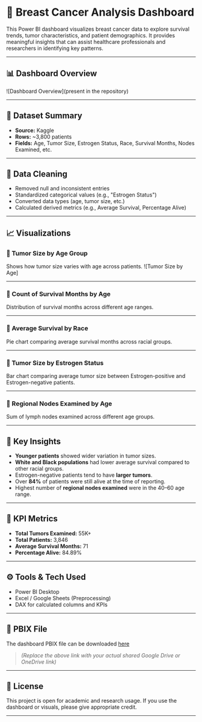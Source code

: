 # 🧠 Breast Cancer Analysis Dashboard

This Power BI dashboard visualizes breast cancer data to explore survival trends, tumor characteristics, and patient demographics. It provides meaningful insights that can assist healthcare professionals and researchers in identifying key patterns.

---

## 📊 Dashboard Overview

![Dashboard Overview](present in the repository)

---

## 📁 Dataset Summary

- **Source:** Kaggle
- **Rows:** ~3,800 patients
- **Fields:** Age, Tumor Size, Estrogen Status, Race, Survival Months, Nodes Examined, etc.

---

## 🧹 Data Cleaning

- Removed null and inconsistent entries
- Standardized categorical values (e.g., "Estrogen Status")
- Converted data types (age, tumor size, etc.)
- Calculated derived metrics (e.g., Average Survival, Percentage Alive)

---
## 📈 Visualizations

### 📌 Tumor Size by Age Group

Shows how tumor size varies with age across patients.
![Tumor Size by Age]

---
### 📌 Count of Survival Months by Age

Distribution of survival months across different age ranges.

---
### 📌 Average Survival by Race

Pie chart comparing average survival months across racial groups.

---
### 📌 Tumor Size by Estrogen Status

Bar chart comparing average tumor size between Estrogen-positive and Estrogen-negative patients.

---

### 📌 Regional Nodes Examined by Age

Sum of lymph nodes examined across different age groups.

---

## 🧠 Key Insights

- **Younger patients** showed wider variation in tumor sizes.
- **White and Black populations** had lower average survival compared to other racial groups.
- Estrogen-negative patients tend to have **larger tumors**.
- Over **84%** of patients were still alive at the time of reporting.
- Highest number of **regional nodes examined** were in the 40–60 age range.

---

## 📌 KPI Metrics

- **Total Tumors Examined:** 55K+
- **Total Patients:** 3,846
- **Average Survival Months:** 71
- **Percentage Alive:** 84.89%

---

## ⚙️ Tools & Tech Used

- Power BI Desktop
- Excel / Google Sheets (Preprocessing)
- DAX for calculated columns and KPIs

---

## 📁 PBIX File

The dashboard PBIX file can be downloaded [here](https://drive.google.com/your_shared_link)  
> *(Replace the above link with your actual shared Google Drive or OneDrive link)*

---

## 🧾 License

This project is open for academic and research usage. If you use the dashboard or visuals, please give appropriate credit.

---
